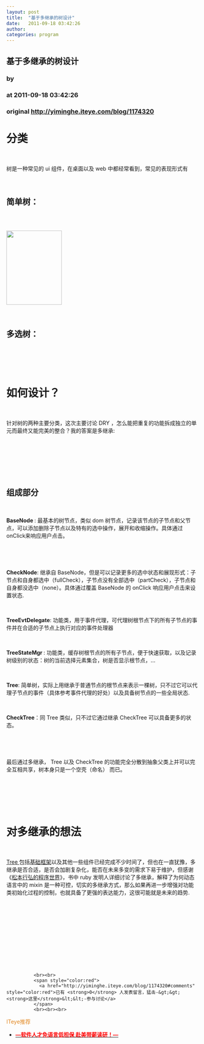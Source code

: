 ```yaml
---
layout: post
title:  "基于多继承的树设计"
date:   2011-09-18 03:42:26
author: 
categories: program
---
```


## 基于多继承的树设计
### by 
### at 2011-09-18 03:42:26
### original <http://yiminghe.iteye.com/blog/1174320>

<h1>分类</h1>
<p> </p>
<p>树是一种常见的 ui 组件，在桌面以及 web 中都经常看到，常见的表现形式有</p>
<p> </p>
<h2>简单树：</h2>
<p> </p>
<p><img src="http://dl.iteye.com/upload/attachment/555960/b57984de-9322-3226-b772-09cd738c9fb0.gif" alt=""></p>
<p><img src="http://dl.iteye.com/upload/attachment/555960/b57984de-9322-3226-b772-09cd738c9fb0.gif" alt="" width="145" height="194"></p>
<p> </p>
<h2>多选树：</h2>
<p> </p>
<p><img src="http://dl.iteye.com/upload/attachment/555968/a8e91084-2861-31df-b7c2-f5b9080128b1.png" alt=""></p>
<p> </p>
<h1>如何设计？</h1>
<p> </p>
<p>针对树的两种主要分类，这次主要讨论 DRY ，怎么能把重复的功能拆成独立的单元而最终又能完美的整合？我的答案是多继承:</p>
<p> </p>
<p><img src="http://dl.iteye.com/upload/attachment/555966/7e62587e-1b7d-34f3-bb6e-65206599a337.jpg" alt=""></p>
<p> </p>
<p> </p>
<h2>组成部分</h2>
<p> </p>
<p><strong>BaseNode </strong>: 最基本的树节点，类似 dom 树节点，记录该节点的子节点和父节点，可以添加删除子节点以及特有的选中操作，展开和收缩操作。具体通过onClick来响应用户点击。</p>
<p> </p>
<p> </p>
<p><strong>CheckNode</strong>: 继承自 BaseNode，但是可以记录更多的选中状态和展现形式：子节点和自身都选中（fullCheck），子节点没有全部选中（partCheck），子节点和自身都没选中（none）。具体通过覆盖 BaseNode 的 onClick 响应用户点击来设置状态.</p>
<p> </p>
<p><strong>TreeEvtDelegate</strong>: 功能类，用于事件代理，可代理树根节点下的所有子节点的事件并在合适的子节点上执行对应的事件处理器</p>
<p> </p>
<p><strong>TreeStateMgr </strong>: 功能类，缓存树根节点的所有子节点，便于快速获取，以及记录树级别的状态：树的当前选择元素集合，树是否显示根节点，...</p>
<p> </p>
<p><strong>Tree</strong>: 简单树，实际上用继承于普通节点的根节点来表示一棵树，只不过它可以代理子节点的事件（具体参考事件代理的好处）以及具备树节点的一些全局状态.</p>
<p> </p>
<p><strong>CheckTree</strong>：同 Tree 类似，只不过它通过继承 CheckTree 可以具备更多的状态。</p>
<p> </p>
<p> </p>
<p>最后通过多继承， Tree 以及 CheckTree 的功能完全分散到抽象父类上并可以完全互相共享，树本身只是一个空壳（命名） 而已。</p>
<p> </p>
<p> </p>
<p> </p>
<h1>对多继承的想法</h1>
<p> </p>
<p><a href="http://docs.kissyui.com/docs/html/demo/component/tree/index.html">Tree </a>包括<a href="http://yiminghe.iteye.com/blog/808763">基础框架</a>以及其他一些组件已经完成不少时间了，但也在一直犹豫，多继承是否合适，是否会加剧复杂化，能否在未来多变的需求下易于维护，但感谢《<a href="http://item.taobao.com/item.htm?id=13146220993">松本行弘的程序世界</a>》，书中 ruby 发明人详细讨论了多继承，解释了为何动态语言中的 mixin 是一种可控，切实的多继承方式，那么如果再进一步增强对功能类初始化过程的控制，也就具备了更强的表达能力，这很可能就是未来的趋势.</p>
<p> </p>
<p> </p>
<p> </p>
<p> </p>
<p> </p>
<p> </p>
              
              <br><br>
              <span style="color:red">
                <a href="http://yiminghe.iteye.com/blog/1174320#comments" style="color:red">已有 <strong>0</strong> 人发表留言，猛击-&gt;&gt;<strong>这里</strong>&lt;&lt;-参与讨论</a>
              </span>
              <br><br><br>
<span style="color:#e28822">ITeye推荐</span>
<br>
<ul><li><a href="http://yiminghe.iteye.com/clicks/433"><span style="color:red;font-weight:bold">—软件人才免语言低担保 赴美带薪读研！— </span></a></li></ul>
<br><br><br>